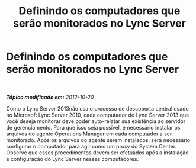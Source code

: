﻿---
title: Definindo os computadores que serão monitorados no Lync Server
TOCTitle: Definindo os computadores que serão monitorados no Lync Server
ms:assetid: 9f1b2b91-d5af-42ad-a27d-b0815f762ad8
ms:mtpsurl: https://technet.microsoft.com/pt-br/library/JJ205118(v=OCS.15)
ms:contentKeyID: 49307615
ms.date: 05/19/2016
mtps_version: v=OCS.15
ms.translationtype: HT
---

# Definindo os computadores que serão monitorados no Lync Server

 

_**Tópico modificado em:** 2012-10-20_

Como o Lync Server 2013não usa o processo de descoberta central usado no Microsoft Lync Server 2010, cada computador do Lync Server 2013 que você deseja monitorar deve poder auto-relatar sua existência ao servidor de gerenciamento. Para que isso seja possível, é necessário instalar os arquivos do agente Operations Manager em cada computador a ser monitorado. Após os arquivos do agente serem instalados, será necessário configurar o computador para agir como um proxy do System Center. Observe que esses procedimentos devem ser efetuados após a instalação e configuração do Lync Server nesses computadores.

